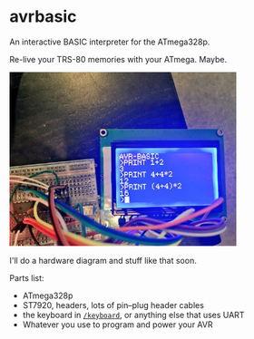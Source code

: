 # avrbasic
An interactive BASIC interpreter for the ATmega328p.

Re-live your TRS-80 memories with your ATmega. Maybe.

<img src="running.jpg" width="400">

I'll do a hardware diagram and stuff like that soon.

Parts list:

* ATmega328p
* ST7920, headers, lots of pin–plug header cables
* the keyboard in [`/keyboard`](/keyboard), or anything else that uses UART
* Whatever you use to program and power your AVR
